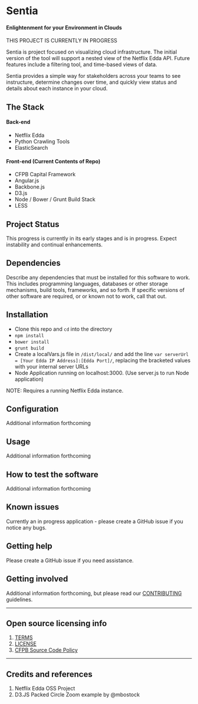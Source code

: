 
# Sentia
#### Enlightenment for your Environment in Clouds
THIS PROJECT IS CURRENTLY IN PROGRESS

Sentia is project focused on visualizing cloud infrastructure. The initial version of the tool will support a nested view of the Netflix Edda API. Future features include a filtering tool, and time-based views of data.

Sentia provides a simple way for stakeholders across your teams to see instructure, determine changes over time, and quickly view status and details about each instance in your cloud.

## The Stack
#### Back-end
* Netflix Edda
* Python Crawling Tools
* ElasticSearch
#### Front-end (Current Contents of Repo)
* CFPB Capital Framework
* Angular.js
* Backbone.js
* D3.js
* Node / Bower / Grunt Build Stack
* LESS

## Project Status
This progress is currently in its early stages and is in progress. Expect instability and continual enhancements.


## Dependencies

Describe any dependencies that must be installed for this software to work. 
This includes programming languages, databases or other storage mechanisms, build tools, frameworks, and so forth.
If specific versions of other software are required, or or known not to work, call that out.

## Installation

* Clone this repo and `cd` into the directory
* `npm install`
* `bower install`
* `grunt build`
* Create a localVars.js file in `/dist/local/` and add the line `var serverUrl = [Your Edda IP Address]:[Edda Port]/`, replacing the bracketed values with your internal server URLs
* Node Application running on localhost:3000. (Use server.js to run Node application)


NOTE: Requires a running Netflix Edda instance.

## Configuration

Additional information forthcoming

## Usage

Additional information forthcoming

## How to test the software

Additional information forthcoming

## Known issues

Currently an in progress application - please create a GitHub issue if you notice any bugs.

## Getting help

Please create a GitHub issue if you need assistance.

## Getting involved

Additional information forthcoming, but please read our [CONTRIBUTING](CONTRIBUTING.md) guidelines.


----

## Open source licensing info
1. [TERMS](TERMS.md)
2. [LICENSE](LICENSE)
3. [CFPB Source Code Policy](https://github.com/cfpb/source-code-policy/)


----

## Credits and references

1. Netflix Edda OSS Project
2. D3.JS Packed Circle Zoom example by @mbostock
